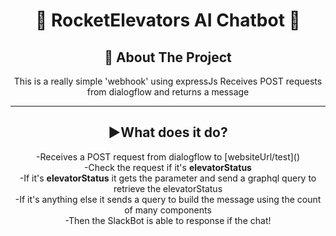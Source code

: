 
# <div align="center"> :star2: RocketElevators AI Chatbot :star2:


## <div align="center"> :round_pushpin: About The Project
<div align="center">
 This is a really simple 'webhook' using expressJs
 Receives POST requests from dialogflow and returns a message

---

## <div align="center"> :arrow_forward:What does it do?

<div align="center">  -Receives a POST request from dialogflow to [websiteUrl/test]()  </div>
<div align="center">   -Check the request if it's <b>elevatorStatus</b>  </div>
<div align="center">     -If it's <b>elevatorStatus</b> it gets the parameter and send a graphql query to retrieve the elevatorStatus  </div>
<div align="center">     -If it's anything else it sends a query to build the message using the count of many components  </div>
<div align="center"> -Then the SlackBot is able to response if the chat!  </div>
 












